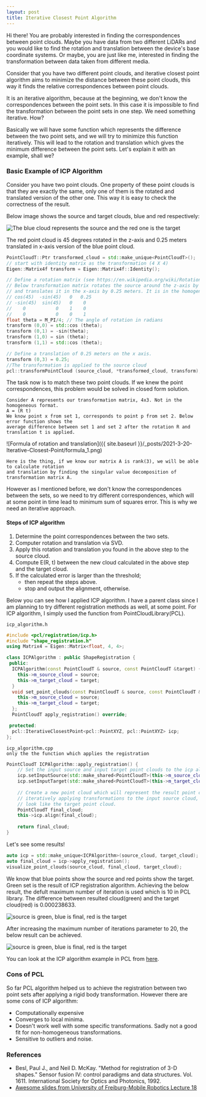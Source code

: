 ```yaml
---
layout: post
title: Iterative Closest Point Algorithm
---
```


Hi there! You are probably interested in finding the correspondences between point clouds. Maybe you have data from two 
different LiDARs and you would like to find the rotation and translation between the device's base coordinate systems. 
Or maybe, you are just like me, interested in finding the transformation between data taken from different media.

Consider that you have two different point clouds, and iterative closest point algorithm aims to minimize the distance 
between these point clouds, this way it finds the relative correspondences between point clouds.

It is an iterative algorithm, because at the beginning, we don't know the correspondences between the point sets. In 
this case it is impossible to find the transformation between the point sets in one step. We need something iterative.
How?

Basically we will have some function which represents the difference between the two point sets, and we will try to 
minimize this function iteratively. This will lead to the rotation and translation which gives the minimum difference 
between the point sets. Let's explain it with an example, shall we?

### Basic Example of ICP Algorithm
Consider you have two point clouds. One property of these point clouds is that they are exactly the same, only one of them is
the rotated and translated version of the other one. This way it is easy to check the correctness of the result.

Below image shows the source and target clouds, blue and red respectively:

![The blue cloud represents the source and the red one is the target](source_and_target_clouds.png)


The red point cloud is 45 degrees rotated in the z-axis and 0.25 meters translated in x-axis version of the blue point cloud.

```c++
PointCloudT::Ptr transformed_cloud = std::make_unique<PointCloudT>();
// start with identity matrix as the transformation (4 X 4)
Eigen::Matrix4f transform = Eigen::Matrix4f::Identity();

// Define a rotation matrix (see https://en.wikipedia.org/wiki/Rotation_matrix)
// Below transformation matrix rotates the source around the z-axis by 45 degress
// and translates it in the x-axis by 0.25 meters. It is in the homogeneous format.
// cos(45)  -sin(45)   0   0.25
// -sin(45)  sin(45)   0    0
//    0           0    1    0
//    0           0    0    1 
float theta = M_PI/4; // The angle of rotation in radians
transform (0,0) = std::cos (theta);
transform (0,1) = -sin(theta);
transform (1,0) = sin (theta);
transform (1,1) = std::cos (theta);

// Define a translation of 0.25 meters on the x axis.
transform (0,3) = 0.25;
//The transformation is applied to the source cloud
pcl::transformPointCloud (source_cloud, *transformed_cloud, transform);
```

The task now is to match these two point clouds. If we knew the point correspondences, this problem would be solved in 
closed form solution. 

```text
Consider A represents our transformation matrix, 4x3. Not in the homogeneous format.
A = (R t)
We know point x from set 1, corresponds to point p from set 2. Below error function shows the 
average difference between set 1 and set 2 after the rotation R and translation t is applied.
```

![Formula of rotation and translation]({{ site.baseurl }}/_posts/2021-3-20-Iterative-Closest-Point/formula_1.png)



```text
Here is the thing, if we know our matrix A is rank(3), we will be able to calculate rotation
and translation by finding the singular value decomposition of transformation matrix A.
```

However as I mentioned before, we don't know the correspondences between the sets, so we need to try different 
correspondences, which will at some point in time lead to minimum sum of squares error. This is why we need an iterative
approach.

#### Steps of ICP algorithm
1. Determine the point correspondences between the two sets.
2. Computer rotation and translation via SVD.
3. Apply this rotation and translation you found in the above step to the source cloud.
4. Compute E(R, t) between the new cloud calculated in the above step and the target cloud.
5. If the calculated error is larger than the threshold;
   * then repeat the steps above.
   * stop and output the alignment, otherwise.
    
Below you can see how I applied ICP algorithm. I have a parent class since I am planning to try different registration 
methods as well, at some point. For ICP algorithm, I simply used the function from PointCloudLibrary(PCL).
```text
icp_algorithm.h
```

```c++
#include <pcl/registration/icp.h>
#include "shape_registration.h"
using Matrix4 = Eigen::Matrix<float, 4, 4>;

class ICPAlgorithm : public ShapeRegistration {
 public:
  ICPAlgorithm(const PointCloudT & source, const PointCloudT &target) {
    this->m_source_cloud = source;
    this->m_target_cloud = target;
  }
  void set_point_clouds(const PointCloudT & source, const PointCloudT &target) override {
    this->m_source_cloud = source;
    this->m_target_cloud = target;
  };
  PointCloudT apply_registration() override;

 protected:
  pcl::IterativeClosestPoint<pcl::PointXYZ, pcl::PointXYZ> icp;
};
```

```text
icp_algorithm.cpp
only the the function which applies the registration
```

```c++
PointCloudT ICPAlgorithm::apply_registration() {
    // Set the input source and input target point clouds to the icp algorithm.
    icp.setInputSource(std::make_shared<PointCloudT>(this->m_source_cloud));
    icp.setInputTarget(std::make_shared<PointCloudT>(this->m_target_cloud));
    
    // Create a new point cloud which will represent the result point cloud after
    // iteratively applying transformations to the input source cloud, to make it
    // look like the target point cloud.
    PointCloudT final_cloud;
    this->icp.align(final_cloud);
    
    return final_cloud;
}
```

Let's see some results!

```c++
auto icp = std::make_unique<ICPAlgorithm>(source_cloud, target_cloud);
auto final_cloud = icp->apply_registration();
visualize_point_clouds(source_cloud, final_cloud, target_cloud);
```

We know that blue points show the source and red points show the target. Green set is the result of ICP registration 
algorithm. Achieving the below result, the defult maximum number of iteration is used which is 10 in PCL library.
The difference between resulted cloud(green) and the target cloud(red) is 0.000238633.

![source is green, blue is final, red is the target](result_10_iterations.png)

After increasing the maximum number of iterations parameter to 20, the below result can be achieved.

![source is green, blue is final, red is the target](result_20_iterations.png)

You can look at the ICP algorithm example in PCL from [here](https://pcl.readthedocs.io/projects/tutorials/en/latest/interactive_icp.html).


### Cons of PCL
So far PCL algorithm helped us to achieve the registration between two point sets after applying a rigid body transformation.
However there are some cons of ICP algorithm:

* Computationally expensive
* Converges to local minima.
* Doesn't work well with some specific transformations. Sadly not a good fit for non-homogeneous transformations.
* Sensitive to outliers and noise.


### References
* Besl, Paul J., and Neil D. McKay. "Method for registration of 3-D shapes." Sensor fusion IV: control paradigms and data structures. Vol. 1611. International Society for Optics and Photonics, 1992.
* [Awesome slides from University of Freiburg-Mobile Robotics Lecture 18](http://ais.informatik.uni-freiburg.de/teaching/ss13/robotics/slides/18-icp.pdf)




